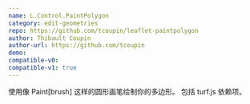 ```yaml
---
name: L.Control.PaintPolygon
category: edit-geometries
repo: https://github.com/tcoupin/leaflet-paintpolygon
author: Thibault Coupin
author-url: https://github.com/tcoupin
demo: 
compatible-v0:
compatible-v1: true
---
```


使用像 Paint[brush] 这样的圆形画笔绘制你的多边形。 包括 turf.js 依赖项。
